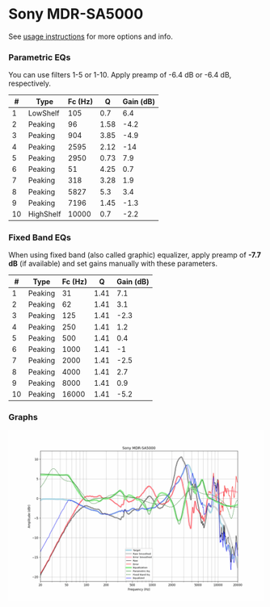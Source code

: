 # Sony MDR-SA5000
See [usage instructions](https://github.com/jaakkopasanen/AutoEq#usage) for more options and info.

### Parametric EQs
You can use filters 1-5 or 1-10. Apply preamp of -6.4 dB or -6.4 dB, respectively.

|   # | Type      |   Fc (Hz) |    Q |   Gain (dB) |
|-----|-----------|-----------|------|-------------|
|   1 | LowShelf  |       105 | 0.7  |         6.4 |
|   2 | Peaking   |        96 | 1.58 |        -4.2 |
|   3 | Peaking   |       904 | 3.85 |        -4.9 |
|   4 | Peaking   |      2595 | 2.12 |       -14   |
|   5 | Peaking   |      2950 | 0.73 |         7.9 |
|   6 | Peaking   |        51 | 4.25 |         0.7 |
|   7 | Peaking   |       318 | 3.28 |         1.9 |
|   8 | Peaking   |      5827 | 5.3  |         3.4 |
|   9 | Peaking   |      7196 | 1.45 |        -1.3 |
|  10 | HighShelf |     10000 | 0.7  |        -2.2 |

### Fixed Band EQs
When using fixed band (also called graphic) equalizer, apply preamp of **-7.7 dB** (if available) and set gains manually with these parameters.

|   # | Type    |   Fc (Hz) |    Q |   Gain (dB) |
|-----|---------|-----------|------|-------------|
|   1 | Peaking |        31 | 1.41 |         7.1 |
|   2 | Peaking |        62 | 1.41 |         3.1 |
|   3 | Peaking |       125 | 1.41 |        -2.3 |
|   4 | Peaking |       250 | 1.41 |         1.2 |
|   5 | Peaking |       500 | 1.41 |         0.4 |
|   6 | Peaking |      1000 | 1.41 |        -1   |
|   7 | Peaking |      2000 | 1.41 |        -2.5 |
|   8 | Peaking |      4000 | 1.41 |         2.7 |
|   9 | Peaking |      8000 | 1.41 |         0.9 |
|  10 | Peaking |     16000 | 1.41 |        -5.2 |

### Graphs
![](./Sony%20MDR-SA5000.png)

